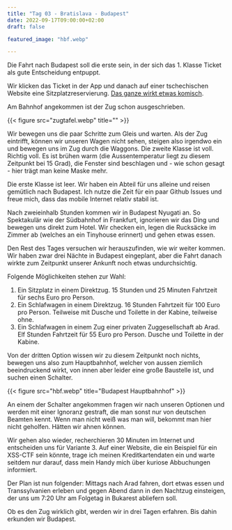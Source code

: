 ```yaml
---
title: "Tag 03 - Bratislava - Budapest"
date: 2022-09-17T09:00:00+02:00
draft: false

featured_image: "hbf.webp"

---
```


Die Fahrt nach Budapest soll die erste sein, in der sich das 1. Klasse Ticket
als gute Entscheidung entpuppt.

Wir klicken das Ticket in der App und danach auf einer tschechischen Website
eine Sitzplatzreservierung. [Das ganze wirkt etwas
komisch](https://twitter.com/computerfoo/status/1571052456062357504).

Am Bahnhof angekommen ist der Zug schon ausgeschrieben.

{{< figure src="zugtafel.webp" title="" >}}

Wir bewegen uns die paar Schritte zum Gleis und warten. Als der Zug eintrifft,
können wir unseren Wagen nicht sehen, steigen also irgendwo ein und bewegen uns
im Zug durch die Waggons. Die zweite Klasse ist voll. Richtig voll. Es ist
brühen warm (die Aussentemperatur liegt zu diesem Zeitpunkt bei 15 Grad), die
Fenster sind beschlagen und - wie schon gesagt - hier trägt man keine Maske
mehr.

Die erste Klasse ist leer. Wir haben ein Abteil für uns alleine und reisen
gemütlich nach Budapest. Ich nutze die Zeit für ein paar Github Issues und
freue mich, dass das mobile Internet relativ stabil ist.

Nach zweieinhalb Stunden kommen wir in Budapest Nyugati an. So Spektakulär wie
der Südbahnhof in Frankfurt, ignorieren wir das Ding und bewegen uns direkt zum
Hotel. Wir checken ein, legen die Rucksäcke im Zimmer ab (welches an ein
Tinyhouse erinnert) und gehen etwas essen.

Den Rest des Tages versuchen wir herauszufinden, wie wir weiter kommen. Wir
haben zwar drei Nächte in Budapest eingeplant, aber die Fahrt danach wirkte zum
Zeitpunkt unserer Ankunft noch etwas undurchsichtig.

Folgende Möglichkeiten stehen zur Wahl:
1. Ein Sitzplatz in einem Direktzug. 15 Stunden und 25 Minuten Fahrtzeit für
   sechs Euro pro Person.
2. Ein Schlafwagen in einem Direktzug. 16 Stunden Fahrtzeit für 100 Euro pro
   Person. Teilweise mit Dusche und Toilette in der Kabine, teilweise ohne.
3. Ein Schlafwagen in einem Zug einer privaten Zuggesellschaft ab Arad. Elf
   Stunden Fahrtzeit für 55 Euro pro Person. Dusche und Toilette in der Kabine.

Von der dritten Option wissen wir zu diesem Zeitpunkt noch nichts, bewegen uns
also zum Hauptbahnhof, welcher von aussen ziemlich beeindruckend wirkt, von
innen aber leider eine große Baustelle ist, und suchen einen Schalter.

{{< figure src="hbf.webp" title="Budapest Hauptbahnhof" >}}

An einem der Schalter angekommen fragen wir nach unseren Optionen und werden mit
einer Ignoranz gestraft, die man sonst nur von deutschen Beamten kennt. Wenn man
nicht weiß was man will, bekommt man hier nicht geholfen. Hätten wir ahnen
können.

Wir gehen also wieder, recherchieren 30 Minuten im Internet und entscheiden uns
für Variante 3. Auf einer Website, die ein Beispiel für ein XSS-CTF sein
könnte, trage ich meinen Kreditkartendaten ein und warte seitdem nur darauf,
dass mein Handy mich über kuriose Abbuchungen informiert.

Der Plan ist nun folgender: Mittags nach Arad fahren, dort etwas essen und
Transsylvanien erleben und gegen Abend dann in den Nachtzug einsteigen, der uns
um 7:20 Uhr am Folgetag in Bukarest abliefern soll.

Ob es den Zug wirklich gibt, werden wir in drei Tagen erfahren. Bis dahin
erkunden wir Budapest.
